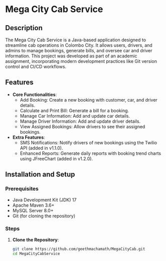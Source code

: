 # Mega City Cab Service

## Description
The Mega City Cab Service is a Java-based application designed to streamline cab operations in Colombo City. It allows users, drivers, and admins to manage bookings, generate bills, and oversee car and driver information. This project was developed as part of an academic assignment, incorporating modern development practices like Git version control and CI/CD workflows.

## Features
- **Core Functionalities**:
  - Add Booking: Create a new booking with customer, car, and driver details.
  - Calculate and Print Bill: Generate a bill for a booking.
  - Manage Car Information: Add and update car details.
  - Manage Driver Information: Add and update driver details.
  - View Assigned Bookings: Allow drivers to see their assigned bookings.
- **Extra Features**:
  - SMS Notifications: Notify drivers of new bookings using the Twilio API (added in v1.1.0).
  - Enhanced Reports: Generate daily reports with booking trend charts using JFreeChart (added in v1.2.0).

## Installation and Setup

### Prerequisites
- Java Development Kit (JDK) 17
- Apache Maven 3.6+
- MySQL Server 8.0+
- Git (for cloning the repository)

### Steps
1. **Clone the Repository**:
   ```bash
   git clone https://github.com/geethmachamath/MegaCityCab.git
   cd MegaCityCabService
